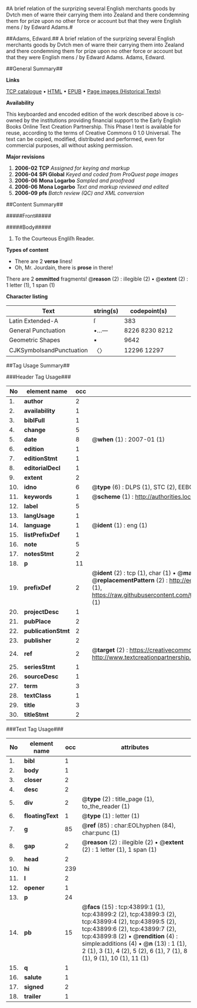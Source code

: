 #A brief relation of the surprizing several English merchants goods by Dvtch men of warre their carrying them into Zealand and there condemning them for prize upon no other force or account but that they were English mens / by Edward Adams.#

##Adams, Edward.##
A brief relation of the surprizing several English merchants goods by Dvtch men of warre their carrying them into Zealand and there condemning them for prize upon no other force or account but that they were English mens / by Edward Adams.
Adams, Edward.

##General Summary##

**Links**

[TCP catalogue](http://www.ota.ox.ac.uk/tcp/)  • 
[HTML](http://tei.it.ox.ac.uk/tcp/Texts-HTML/free/A26/A26328.html)  • 
[EPUB](http://tei.it.ox.ac.uk/tcp/Texts-EPUB/free/A26/A26328.epub) • 
[Page images (Historical Texts)](https://data.historicaltexts.jisc.ac.uk/view?pubId=eebo-09648998e&pageId=eebo-09648998e-43899-1)

**Availability**

This keyboarded and encoded edition of the
	       work described above is co-owned by the institutions
	       providing financial support to the Early English Books
	       Online Text Creation Partnership. This Phase I text is
	       available for reuse, according to the terms of Creative
	       Commons 0 1.0 Universal. The text can be copied,
	       modified, distributed and performed, even for
	       commercial purposes, all without asking permission.

**Major revisions**

1. __2006-02__ __TCP__ *Assigned for keying and markup*
1. __2006-04__ __SPi Global__ *Keyed and coded from ProQuest page images*
1. __2006-06__ __Mona Logarbo__ *Sampled and proofread*
1. __2006-06__ __Mona Logarbo__ *Text and markup reviewed and edited*
1. __2006-09__ __pfs__ *Batch review (QC) and XML conversion*

##Content Summary##

#####Front#####

#####Body#####

1. To the Courteous Engliſh Reader.

**Types of content**

  * There are 2 **verse** lines!
  * Oh, Mr. Jourdain, there is **prose** in there!

There are 2 **ommitted** fragments! 
 @__reason__ (2) : illegible (2)  •  @__extent__ (2) : 1 letter (1), 1 span (1)

**Character listing**


|Text|string(s)|codepoint(s)|
|---|---|---|
|Latin Extended-A|ſ|383|
|General Punctuation|•…—|8226 8230 8212|
|Geometric Shapes|▪|9642|
|CJKSymbolsandPunctuation|〈〉|12296 12297|

##Tag Usage Summary##

###Header Tag Usage###

|No|element name|occ|attributes|
|---|---|---|---|
|1.|__author__|2||
|2.|__availability__|1||
|3.|__biblFull__|1||
|4.|__change__|5||
|5.|__date__|8| @__when__ (1) : 2007-01 (1)|
|6.|__edition__|1||
|7.|__editionStmt__|1||
|8.|__editorialDecl__|1||
|9.|__extent__|2||
|10.|__idno__|6| @__type__ (6) : DLPS (1), STC (2), EEBO-CITATION (1), OCLC (1), VID (1)|
|11.|__keywords__|1| @__scheme__ (1) : http://authorities.loc.gov/ (1)|
|12.|__label__|5||
|13.|__langUsage__|1||
|14.|__language__|1| @__ident__ (1) : eng (1)|
|15.|__listPrefixDef__|1||
|16.|__note__|5||
|17.|__notesStmt__|2||
|18.|__p__|11||
|19.|__prefixDef__|2| @__ident__ (2) : tcp (1), char (1)  •  @__matchPattern__ (2) : ([0-9\-]+):([0-9IVX]+) (1), (.+) (1)  •  @__replacementPattern__ (2) : http://eebo.chadwyck.com/downloadtiff?vid=$1&page=$2 (1), https://raw.githubusercontent.com/textcreationpartnership/Texts/master/tcpchars.xml#$1 (1)|
|20.|__projectDesc__|1||
|21.|__pubPlace__|2||
|22.|__publicationStmt__|2||
|23.|__publisher__|2||
|24.|__ref__|2| @__target__ (2) : https://creativecommons.org/publicdomain/zero/1.0/ (1), http://www.textcreationpartnership.org/docs/. (1)|
|25.|__seriesStmt__|1||
|26.|__sourceDesc__|1||
|27.|__term__|3||
|28.|__textClass__|1||
|29.|__title__|3||
|30.|__titleStmt__|2||


###Text Tag Usage###

|No|element name|occ|attributes|
|---|---|---|---|
|1.|__bibl__|1||
|2.|__body__|1||
|3.|__closer__|2||
|4.|__desc__|2||
|5.|__div__|2| @__type__ (2) : title_page (1), to_the_reader (1)|
|6.|__floatingText__|1| @__type__ (1) : letter (1)|
|7.|__g__|85| @__ref__ (85) : char:EOLhyphen (84), char:punc (1)|
|8.|__gap__|2| @__reason__ (2) : illegible (2)  •  @__extent__ (2) : 1 letter (1), 1 span (1)|
|9.|__head__|2||
|10.|__hi__|239||
|11.|__l__|2||
|12.|__opener__|1||
|13.|__p__|24||
|14.|__pb__|15| @__facs__ (15) : tcp:43899:1 (1), tcp:43899:2 (2), tcp:43899:3 (2), tcp:43899:4 (2), tcp:43899:5 (2), tcp:43899:6 (2), tcp:43899:7 (2), tcp:43899:8 (2)  •  @__rendition__ (4) : simple:additions (4)  •  @__n__ (13) : 1 (1), 2 (1), 3 (1), 4 (2), 5 (2), 6 (1), 7 (1), 8 (1), 9 (1), 10 (1), 11 (1)|
|15.|__q__|1||
|16.|__salute__|1||
|17.|__signed__|2||
|18.|__trailer__|1||

